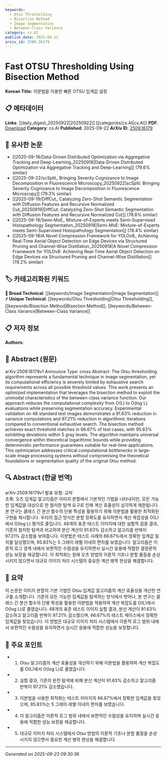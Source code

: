 ```yaml
---
keywords:
  - Otsu Thresholding
  - Bisection Method
  - Image Segmentation
  - Between-Class Variance
category: cs.AI
publish_date: 2025-09-22
arxiv_id: 2509.16179
---
```


<!-- KEYWORD_LINKING_METADATA:
{
  "processed_timestamp": "2025-09-23T09:30:36.359238",
  "vocabulary_version": "1.0",
  "selected_keywords": [
    "Otsu Thresholding",
    "Bisection Method",
    "Image Segmentation",
    "Between-Class Variance"
  ],
  "rejected_keywords": [],
  "similarity_scores": {
    "Otsu Thresholding": 0.82,
    "Bisection Method": 0.78,
    "Image Segmentation": 0.8,
    "Between-Class Variance": 0.77
  },
  "extraction_method": "AI_prompt_based",
  "budget_applied": true,
  "candidates_json": {
    "candidates": [
      {
        "surface": "Otsu thresholding",
        "canonical": "Otsu Thresholding",
        "aliases": [
          "Otsu's method",
          "Otsu algorithm"
        ],
        "category": "unique_technical",
        "rationale": "A fundamental technique in image segmentation, crucial for linking to image processing topics.",
        "novelty_score": 0.75,
        "connectivity_score": 0.65,
        "specificity_score": 0.85,
        "link_intent_score": 0.82
      },
      {
        "surface": "bisection method",
        "canonical": "Bisection Method",
        "aliases": [
          "bisection algorithm"
        ],
        "category": "unique_technical",
        "rationale": "An optimization technique that enhances computational efficiency, relevant for algorithmic discussions.",
        "novelty_score": 0.68,
        "connectivity_score": 0.7,
        "specificity_score": 0.8,
        "link_intent_score": 0.78
      },
      {
        "surface": "image segmentation",
        "canonical": "Image Segmentation",
        "aliases": [
          "segmentation"
        ],
        "category": "broad_technical",
        "rationale": "A key application area in computer vision, facilitating connections to related image processing fields.",
        "novelty_score": 0.55,
        "connectivity_score": 0.85,
        "specificity_score": 0.65,
        "link_intent_score": 0.8
      },
      {
        "surface": "between-class variance",
        "canonical": "Between-Class Variance",
        "aliases": [
          "inter-class variance"
        ],
        "category": "unique_technical",
        "rationale": "A critical concept in thresholding algorithms, connecting to statistical analysis in image processing.",
        "novelty_score": 0.7,
        "connectivity_score": 0.6,
        "specificity_score": 0.75,
        "link_intent_score": 0.77
      }
    ],
    "ban_list_suggestions": [
      "computational efficiency",
      "algorithmic iterations"
    ]
  },
  "decisions": [
    {
      "candidate_surface": "Otsu thresholding",
      "resolved_canonical": "Otsu Thresholding",
      "decision": "linked",
      "scores": {
        "novelty": 0.75,
        "connectivity": 0.65,
        "specificity": 0.85,
        "link_intent": 0.82
      }
    },
    {
      "candidate_surface": "bisection method",
      "resolved_canonical": "Bisection Method",
      "decision": "linked",
      "scores": {
        "novelty": 0.68,
        "connectivity": 0.7,
        "specificity": 0.8,
        "link_intent": 0.78
      }
    },
    {
      "candidate_surface": "image segmentation",
      "resolved_canonical": "Image Segmentation",
      "decision": "linked",
      "scores": {
        "novelty": 0.55,
        "connectivity": 0.85,
        "specificity": 0.65,
        "link_intent": 0.8
      }
    },
    {
      "candidate_surface": "between-class variance",
      "resolved_canonical": "Between-Class Variance",
      "decision": "linked",
      "scores": {
        "novelty": 0.7,
        "connectivity": 0.6,
        "specificity": 0.75,
        "link_intent": 0.77
      }
    }
  ]
}
-->

# Fast OTSU Thresholding Using Bisection Method

**Korean Title:** 이분법을 이용한 빠른 OTSU 임계값 설정

## 📋 메타데이터

**Links**: [[daily_digest_20250922|20250922]] [[categories/cs.AI|cs.AI]]
**PDF**: [Download](https://arxiv.org/pdf/2509.16179.pdf)
**Category**: cs.AI
**Published**: 2025-09-22
**ArXiv ID**: [2509.16179](https://arxiv.org/abs/2509.16179)

## 🔗 유사한 논문
- [[2025-09-18/Data-Driven Distributed Optimization via Aggregative Tracking and Deep-Learning_20250918|Data-Driven Distributed Optimization via Aggregative Tracking and Deep-Learning]] (79.6% similar)
- [[2025-09-22/scSplit_ Bringing Severity Cognizance to Image Decomposition in Fluorescence Microscopy_20250922|scSplit: Bringing Severity Cognizance to Image Decomposition in Fluorescence Microscopy]] (79.3% similar)
- [[2025-09-19/DiffCut_ Catalyzing Zero-Shot Semantic Segmentation with Diffusion Features and Recursive Normalized Cut_20250919|DiffCut: Catalyzing Zero-Shot Semantic Segmentation with Diffusion Features and Recursive Normalized Cut]] (78.8% similar)
- [[2025-09-18/Semi-MoE_ Mixture-of-Experts meets Semi-Supervised Histopathology Segmentation_20250918|Semi-MoE: Mixture-of-Experts meets Semi-Supervised Histopathology Segmentation]] (78.4% similar)
- [[2025-09-18/A Novel Compression Framework for YOLOv8_ Achieving Real-Time Aerial Object Detection on Edge Devices via Structured Pruning and Channel-Wise Distillation_20250918|A Novel Compression Framework for YOLOv8: Achieving Real-Time Aerial Object Detection on Edge Devices via Structured Pruning and Channel-Wise Distillation]] (78.2% similar)

## 🏷️ 카테고리화된 키워드
**🧠 Broad Technical**: [[keywords/Image Segmentation|Image Segmentation]]
**⚡ Unique Technical**: [[keywords/Otsu Thresholding|Otsu Thresholding]], [[keywords/Bisection Method|Bisection Method]], [[keywords/Between-Class Variance|Between-Class Variance]]

## 📋 저자 정보

**Authors:** 

## 📄 Abstract (원문)

arXiv:2509.16179v1 Announce Type: cross 
Abstract: The Otsu thresholding algorithm represents a fundamental technique in image segmentation, yet its computational efficiency is severely limited by exhaustive search requirements across all possible threshold values. This work presents an optimized implementation that leverages the bisection method to exploit the unimodal characteristics of the between-class variance function. Our approach reduces the computational complexity from O(L) to O(log L) evaluations while preserving segmentation accuracy. Experimental validation on 48 standard test images demonstrates a 91.63% reduction in variance computations and 97.21% reduction in algorithmic iterations compared to conventional exhaustive search. The bisection method achieves exact threshold matches in 66.67% of test cases, with 95.83% exhibiting deviations within 5 gray levels. The algorithm maintains universal convergence within theoretical logarithmic bounds while providing deterministic performance guarantees suitable for real-time applications. This optimization addresses critical computational bottlenecks in large-scale image processing systems without compromising the theoretical foundations or segmentation quality of the original Otsu method.

## 🔍 Abstract (한글 번역)

arXiv:2509.16179v1 발표 유형: 교차  
초록: 오츠 임계값 알고리즘은 이미지 분할에서 기본적인 기법을 나타내지만, 모든 가능한 임계값을 대상으로 한 철저한 탐색 요구로 인해 계산 효율성이 심각하게 제한됩니다. 본 연구는 클래스 간 분산 함수의 단봉 특성을 활용하기 위해 이분법을 활용한 최적화된 구현을 제시합니다. 우리의 접근 방식은 분할 정확도를 유지하면서 계산 복잡성을 O(L)에서 O(log L) 평가로 줄입니다. 48개의 표준 테스트 이미지에 대한 실험적 검증 결과, 기존의 철저한 탐색과 비교하여 분산 계산이 91.63% 감소하고 알고리즘 반복이 97.21% 감소함을 보여줍니다. 이분법은 테스트 사례의 66.67%에서 정확한 임계값 일치를 달성했으며, 95.83%는 5 그레이 레벨 이내의 편차를 보였습니다. 알고리즘은 이론적 로그 경계 내에서 보편적인 수렴성을 유지하면서 실시간 응용에 적합한 결정론적 성능 보장을 제공합니다. 이 최적화는 원래 오츠 방법의 이론적 기초나 분할 품질을 손상시키지 않으면서 대규모 이미지 처리 시스템의 중요한 계산 병목 현상을 해결합니다.

## 📝 요약

이 논문은 이미지 분할의 기본 기법인 Otsu 임계값 알고리즘의 계산 효율성을 개선한 연구를 소개합니다. 기존의 모든 가능한 임계값을 탐색하는 방식에서 벗어나, 본 연구는 클래스 간 분산 함수의 단봉 특성을 활용한 이분법을 적용하여 계산 복잡도를 O(L)에서 O(log L)로 줄였습니다. 48개의 표준 테스트 이미지 실험 결과, 분산 계산이 91.63% 감소하고 알고리즘 반복이 97.21% 감소했으며, 66.67%의 테스트 케이스에서 정확한 임계값을 찾았습니다. 이 방법은 대규모 이미지 처리 시스템에서 이론적 로그 범위 내에서 보편적인 수렴성을 유지하면서 실시간 응용에 적합한 성능을 보장합니다.

## 🎯 주요 포인트

- 1. Otsu 알고리즘의 계산 효율성을 개선하기 위해 이분법을 활용하여 계산 복잡도를 O(L)에서 O(log L)로 줄였습니다.
- 2. 실험 결과, 기존의 완전 탐색에 비해 분산 계산이 91.63% 감소하고 알고리즘 반복이 97.21% 감소했습니다.
- 3. 이분법을 사용한 최적화는 테스트 이미지의 66.67%에서 정확한 임계값을 찾았으며, 95.83%는 5 그레이 레벨 이내의 편차를 보였습니다.
- 4. 이 알고리즘은 이론적 로그 범위 내에서 보편적인 수렴성을 유지하며 실시간 응용에 적합한 성능 보장을 제공합니다.
- 5. 대규모 이미지 처리 시스템에서 Otsu 방법의 이론적 기초나 분할 품질을 손상시키지 않으면서 중요한 계산 병목 현상을 해결합니다.


---

*Generated on 2025-09-23 09:30:36*